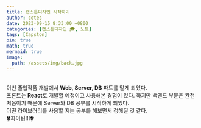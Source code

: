 ```yaml
---
title: 캡스톤디자인 시작하기
author: cotes
date: 2023-09-15 8:33:00 +0800
categories: [캡스톤디자인 🎓, 노트]
tags: [Capston]
pin: true
math: true
mermaid: true
image:
  path: /assets/img/back.jpg
---
```


<br>
이번 졸업작품 개발에서 <b>Web, Server, DB</b> 파트를 맡게 되었다. <br>
프론트는 <b>React</b>로 개발할 예정이고 사용해본 경험이 있다. 하지만 백엔드 부분은 완전 처음이기 때문에 Server와 DB 공부를 시작하게 되었다. <br>
어떤 라이브러리를 사용할 지는 공부를 해보면서 정해질 것 같다.<br>
🍀화이팅!!!🍀